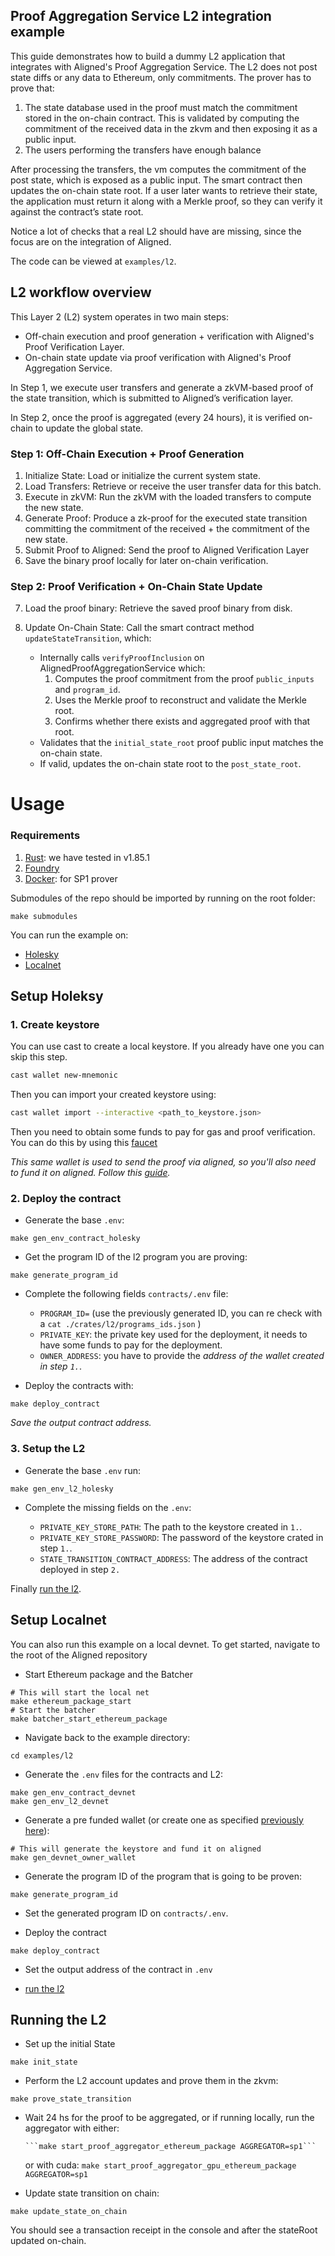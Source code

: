 ## Proof Aggregation Service L2 integration example

This guide demonstrates how to build a dummy L2 application that integrates with Aligned's Proof Aggregation Service. The L2 does not post state diffs or any data to Ethereum, only commitments. The prover has to prove that:

1. The state database used in the proof must match the commitment stored in the on-chain contract. This is validated by computing the commitment of the received data in the zkvm and then exposing it as a public input.
2. The users performing the transfers have enough balance

After processing the transfers, the vm computes the commitment of the post state, which is exposed as a public input. The smart contract then updates the on-chain state root. If a user later wants to retrieve their state, the application must return it along with a Merkle proof, so they can verify it against the contract’s state root.

Notice a lot of checks that a real L2 should have are missing, since the focus are on the integration of Aligned.

The code can be viewed at `examples/l2`.

## L2 workflow overview

This Layer 2 (L2) system operates in two main steps:

-   Off-chain execution and proof generation + verification with Aligned's Proof Verification Layer.
-   On-chain state update via proof verification with Aligned's Proof Aggregation Service.

In Step 1, we execute user transfers and generate a zkVM-based proof of the state transition, which is submitted to Aligned’s verification layer.

In Step 2, once the proof is aggregated (every 24 hours), it is verified on-chain to update the global state.

### Step 1: Off-Chain Execution + Proof Generation

1. Initialize State: Load or initialize the current system state.
2. Load Transfers: Retrieve or receive the user transfer data for this batch.
3. Execute in zkVM: Run the zkVM with the loaded transfers to compute the new state.
4. Generate Proof: Produce a zk-proof for the executed state transition committing the commitment of the received + the commitment of the new state.
5. Submit Proof to Aligned: Send the proof to Aligned Verification Layer
6. Save the binary proof locally for later on-chain verification.

### Step 2: Proof Verification + On-Chain State Update

7. Load the proof binary: Retrieve the saved proof binary from disk.
8. Update On-Chain State: Call the smart contract method `updateStateTransition`, which:

    - Internally calls `verifyProofInclusion` on AlignedProofAggregationService which:
        1. Computes the proof commitment from the proof `public_inputs` and `program_id`.
        2. Uses the Merkle proof to reconstruct and validate the Merkle root.
        3. Confirms whether there exists and aggregated proof with that root.
    - Validates that the `initial_state_root` proof public input matches the on-chain state.
    - If valid, updates the on-chain state root to the `post_state_root`.

# Usage

### Requirements

1. [Rust](https://www.rust-lang.org/tools/install): we have tested in v1.85.1
2. [Foundry](https://book.getfoundry.sh/getting-started/installation)
3. [Docker](https://docs.docker.com/engine/): for SP1 prover

Submodules of the repo should be imported by running on the root folder:

```shell
make submodules
```

You can run the example on:

-   [Holesky](#setup-holeksy)
-   [Localnet](#setup-localnet)

## Setup Holeksy

### 1. Create keystore

You can use cast to create a local keystore. If you already have one you can skip this step.

```bash
cast wallet new-mnemonic
```

Then you can import your created keystore using:

```bash
cast wallet import --interactive <path_to_keystore.json>
```

Then you need to obtain some funds to pay for gas and proof verification.
You can do this by using this [faucet](https://cloud.google.com/application/web3/faucet/ethereum/holesky)

_This same wallet is used to send the proof via aligned, so you'll also need to fund it on aligned. Follow this [guide](https://docs.alignedlayer.com/guides/0_submitting_proofs#id-2.-send-funds-to-aligned)._

### 2. Deploy the contract

-   Generate the base `.env`:

```shell
make gen_env_contract_holesky
```

-   Get the program ID of the l2 program you are proving:

```shell
make generate_program_id
```

-   Complete the following fields `contracts/.env` file:

    -   `PROGRAM_ID=` (use the previously generated ID, you can re check with a `cat ./crates/l2/programs_ids.json` )
    -   `PRIVATE_KEY`: the private key used for the deployment, it needs to have some funds to pay for the deployment.
    -   `OWNER_ADDRESS`: you have to provide the _address of the wallet created in step `1.`_.

-   Deploy the contracts with:

```shell
make deploy_contract
```

_Save the output contract address._

### 3. Setup the L2

-   Generate the base `.env` run:

```shell
make gen_env_l2_holesky
```

-   Complete the missing fields on the `.env`:

    -   `PRIVATE_KEY_STORE_PATH`: The path to the keystore created in `1.`.
    -   `PRIVATE_KEY_STORE_PASSWORD`: The password of the keystore crated in step `1.`.
    -   `STATE_TRANSITION_CONTRACT_ADDRESS`: The address of the contract deployed in step `2.`

Finally [run the l2](#running-the-l2).

## Setup Localnet

You can also run this example on a local devnet. To get started, navigate to the root of the Aligned repository

-   Start Ethereum package and the Batcher

```shell
# This will start the local net
make ethereum_package_start
# Start the batcher
make batcher_start_ethereum_package
```

-   Navigate back to the example directory:

```shell
cd examples/l2
```

-   Generate the `.env` files for the contracts and L2:

```shell
make gen_env_contract_devnet
make gen_env_l2_devnet
```

-   Generate a pre funded wallet (or create one as specified [previously here](#1-create-keystore)):

```shell
# This will generate the keystore and fund it on aligned
make gen_devnet_owner_wallet
```

-   Generate the program ID of the program that is going to be proven:

```shell
make generate_program_id
```

-   Set the generated program ID on `contracts/.env`.

-   Deploy the contract

```shell
make deploy_contract
```

-   Set the output address of the contract in `.env`

-   [run the l2](#running-the-l2)

## Running the L2

-   Set up the initial State

```shell
make init_state
```

-   Perform the L2 account updates and prove them in the zkvm:

```shell
make prove_state_transition
```

-   Wait 24 hs for the proof to be aggregated, or if running locally, run the aggregator with either:

        ```make start_proof_aggregator_ethereum_package AGGREGATOR=sp1```

    or with cuda:
    `make start_proof_aggregator_gpu_ethereum_package AGGREGATOR=sp1`

-   Update state transition on chain:

```shell
make update_state_on_chain
```

You should see a transaction receipt in the console and after the stateRoot updated on-chain.
